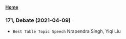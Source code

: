 #### [Home](https://eshtmc.github.io/)    

### 171, Debate (2021-04-09)

- `Best Table Topic Speech` Nrapendra Singh, Yiqi Liu